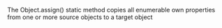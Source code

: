 The Object.assign() static method copies all enumerable own properties from one or more source objects to a target object